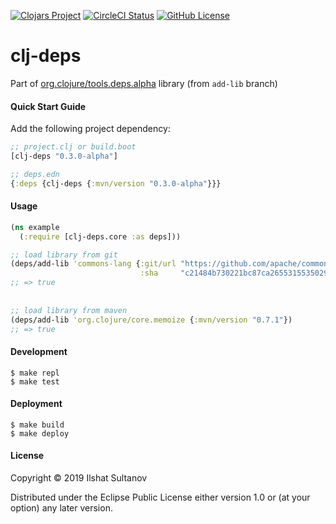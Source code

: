 [![Clojars Project](https://img.shields.io/clojars/v/clj-deps.svg)](https://clojars.org/clj-deps)
[![CircleCI Status](https://circleci.com/gh/just-sultanov/clj-deps.svg?style=shield)](https://circleci.com/gh/just-sultanov/clj-deps)
[![GitHub License](https://img.shields.io/badge/license-EPL-green.svg)](https://github.com/just-sultanov/clj-deps/blob/master/LICENSE)

# clj-deps

Part of [org.clojure/tools.deps.alpha](https://github.com/clojure/tools.deps.alpha) library (from `add-lib` branch)


#### Quick Start Guide

Add the following project dependency:

```clojure
;; project.clj or build.boot
[clj-deps "0.3.0-alpha"]

;; deps.edn
{:deps {clj-deps {:mvn/version "0.3.0-alpha"}}}
```

#### Usage

```clojure
(ns example
  (:require [clj-deps.core :as deps]))

;; load library from git
(deps/add-lib 'commons-lang {:git/url "https://github.com/apache/commons-lang.git"
                             :sha     "c21484b730221bc87ca26553155350292aa30f0d"})
;; => true                             
          
          
;; load library from maven                   
(deps/add-lib 'org.clojure/core.memoize {:mvn/version "0.7.1"})                             
;; => true

```

#### Development
    $ make repl
    $ make test


#### Deployment
    $ make build
    $ make deploy


#### License

Copyright © 2019 Ilshat Sultanov

Distributed under the Eclipse Public License either version 1.0 or (at your option) any later version.
